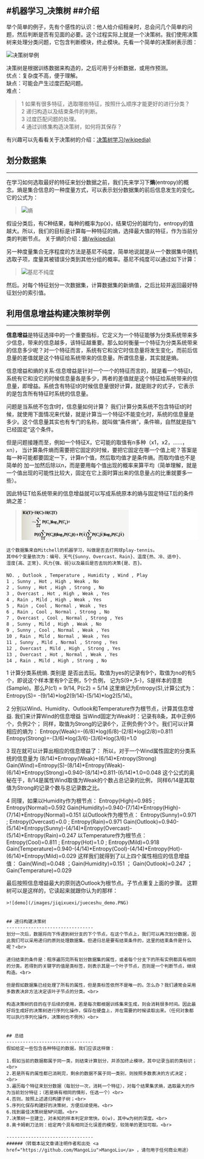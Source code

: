 ﻿#机器学习_决策树
##介绍
--------------------------------
举个简单的例子，先有个感性的认识：他人给介绍相亲时，总会问几个简单的问题，然后判断是否有见面的必要。这个过程实际上就是一个决策树。我们使用决策树来处理分类问题，它包含判断模块，终止模块。先看一个简单的决策树表示图：

![决策树举例](/images/jiqixuexi/jueceshu_jueceshu.png)

决策树是根据训练数据来构造的，之后可用于分析数据，或用作预测。<br>
优点：复杂度不高，便于理解。<br>
缺点：可能会产生过度匹配问题。<br>
难点：<br>
>   1 如果有很多特征，选取哪些特征，按照什么顺序才能更好的进行分类？<br>
    2 递归构造以及结束条件的判断。<br>
    3 过度匹配问题的处理。<br>
    4 通过训练集构造决策树，如何将其保存？<br>

有兴趣可以先看看关于决策树的介绍：[决策树学习(wikipedia)](http://zh.wikipedia.org/wiki/%E5%86%B3%E7%AD%96%E6%A0%91%E5%AD%A6%E4%B9%A0)

## 划分数据集
--------------------------------
在学习如何选取最好的特征来划分数据之前，我们先来学习下<strong>熵</strong>(entropy)的概念。熵是集合信息的一种度量方式，可以表示划分数据集的前后信息发生的变化。它的公式为：<br>
>![熵](/images/jiqixuexi/jueceshu_shang.png)

假设分类后，有C种结果，每种的概率为p(x)，结果切分的越均匀，entropy的值越大。所以，我们的目标是计算每一种特征的熵，选择最大值的特征，作为当前分类的判断节点。
关于熵的介绍：[熵(wikipedia)](http://zh.wikipedia.org/wiki/%E4%BF%A1%E6%81%AF%E7%86%B5)


另一种度量集合无序程度的方法是基尼不纯度，简单地说就是从一个数据集中随机选取子项，度量其被错误分类到其他分组的概率。基尼不纯度可以通过如下计算：
>![基尼不纯度](/images/jiqixuexi/jueceshu_jini.PNG) <br>

然后。对每个特征划分一次数据集，计算数据集的新熵值，之后比较并返回最好特征划分的索引值。

## 利用信息增益构建决策树举例
----------------------------

**信息增益**是特征选择中的一个重要指标，它定义为一个特征能够为分类系统带来多少信息，带来的信息越多，该特征越重要。那么如何衡量一个特征为分类系统带来的信息多少呢？对一个特征而言，系统有它和没它时信息量将发生变化，而前后信息量的差值就是这个特征给系统带来的信息量。所谓信息量，其实就是熵。<br>

信息增益和熵的关系:信息增益是针对一个一个的特征而言的，就是看一个特征t，系统有它和没它的时候信息量各是多少，两者的差值就是这个特征给系统带来的信息量，即增益。系统含有特征t的时候信息量很好计算，就是刚才的式子，它表示的是包含所有特征时系统的信息量。<br>

问题是当系统不包含t时，信息量如何计算？
我们计算分类系统不包含特征t的时候，就使用下面情况来代替，就是计算当一个特征t不能变化时，系统的信息量是多少。这个信息量其实也有专门的名称，就叫做“条件熵”，条件嘛，自然就是指“t已经固定“这个条件。<br>

但是问题接踵而至，例如一个特征X，它可能的取值有n多种（x1，x2，……，xn）， 当计算条件熵而需要把它固定的时候，要把它固定在哪一个值上呢？答案是每一种可能都要固定一下，计算n个值，然后取均值才是条件熵。而取均值也不是简单的 加一加然后除以n，而是要用每个值出现的概率来算平均（简单理解，就是一个值出现的可能性比较大，固定在它上面时算出来的信息量占的比重就要多一些）。<br>

因此特征T给系统带来的信息增益就可以写成系统原本的熵与固定特征T后的条件熵之差：<br>
>![IG](/images/jiqixuexi/jueceshu_ig.PNG) <br>
```
这个数据集来自Mitchell的机器学习，叫做是否去打网球play-tennis。
其中6个变量依次为：编号、天气{Sunny、Overcast、Rain}、温度{热、冷、适中}、
湿度{高、正常}、风力{强、弱}以及最后是否去玩的决策{是、否}。

NO. , Outlook , Temperature , Humidity , Wind , Play 
1 , Sunny , Hot , High , Weak , No 
2 , Sunny , Hot , High , Strong , No 
3 , Overcast , Hot , High , Weak , Yes 
4 , Rain , Mild , High , Weak , Yes 
5 , Rain , Cool , Normal , Weak , Yes 
6 , Rain , Cool , Normal , Strong , No 
7 , Overcast , Cool , Normal , Strong , Yes 
8 , Sunny , Mild , High , Weak , No 
9 , Sunny , Cool , Normal , Weak , Yes 
10 , Rain , Mild , Normal , Weak , Yes 
11 , Sunny , Mild , Normal , Strong , Yes 
12 , Overcast , Mild , High , Strong , Yes 
13 , Overcast , Hot , Normal , Weak , Yes 
14 , Rain , Mild , High , Strong , No

```
1 计算分类系统熵.
类别是 是否出去玩。取值为yes的记录有9个，取值为no的有5个，即说这个样本里有9个正例，5个负例，
记为S(9+,5-)，S是样本的意思(Sample)。那么P(c1) = 9/14, P(c2) = 5/14
这里熵记为Entropy(S),计算公式为：
Entropy(S)= -(9/14)*log2(9/14)-(5/14)*log2(5/14)。

2 分别以Wind、Humidity、Outlook和Temperature作为根节点，计算其信息增益.
我们来计算Wind的信息增益
当Wind固定为Weak时：记录有8条，其中正例6个，负例2个；
同样，取值为Strong的记录6个，正例负例个3个。我们可以计算相应的熵为：
Entropy(Weak)=-(6/8)*log(6/8)-(2/8)*log(2/8)=0.811
Entropy(Strong)=-(3/6)*log(3/6)-(3/6)*log(3/6)=1.0

3 现在就可以计算出相应的信息增益了：
所以，对于一个Wind属性固定的分类系统的信息量为 (8/14)*Entropy(Weak)+(6/14)*Entropy(Strong)
Gain(Wind)=Entropy(S)-(8/14)*Entropy(Weak)-(6/14)*Entropy(Strong)=0.940-(8/14)*0.811-(6/14)*1.0=0.048
这个公式的奥秘在于，8/14是属性Wind取值为Weak的个数占总记录的比例，
同样6/14是其取值为Strong的记录个数与总记录数之比。

4 同理，如果以Humidity作为根节点：
Entropy(High)=0.985 ; Entropy(Normal)=0.592
Gain(Humidity)=0.940-(7/14)*Entropy(High)-(7/14)*Entropy(Normal)=0.151
以Outlook作为根节点：
Entropy(Sunny)=0.971 ; Entropy(Overcast)=0.0 ; Entropy(Rain)=0.971
Gain(Outlook)=0.940-(5/14)*Entropy(Sunny)-(4/14)*Entropy(Overcast)-(5/14)*Entropy(Rain)=0.247
以Temperature作为根节点：
Entropy(Cool)=0.811 ; Entropy(Hot)=1.0 ; Entropy(Mild)=0.918
Gain(Temperature)=0.940-(4/14)*Entropy(Cool)-(4/14)*Entropy(Hot)-(6/14)*Entropy(Mild)=0.029
这样我们就得到了以上四个属性相应的信息增益值：
Gain(Wind)=0.048 ；Gain(Humidity)=0.151 ； Gain(Outlook)=0.247 ；Gain(Temperature)=0.029

最后按照信息增益最大的原则选Outlook为根节点。子节点重复上面的步骤。
这颗树可以是这样的，它读起来就跟你认为的那样：
```
>![demo](/images/jiqixuexi/jueceshu_demo.PNG) 


## 递归构建决策树
--------------------------------
划分一次后，数据将向下传递到树分支的下个节点，在这个节点上，我们可以再次划分数据，因此我们可以采用递归的原则处理数据集。但递归总是要有结束条件的，这里的结束条件是什么呢？<br>

递归结束的条件是：程序遍历完所有划分数据集的属性，或者每个分支下的所有实例都具有相同的分类。若得到的关键字的值是类标签，则表示其是一个叶子节点，否则是一个判断节点，继续构造。<br>

但是假如数据集已经处理了所有的属性，但是类标签依然不是唯一的。怎么办？我们通常会采用多数表决非方法决定该叶子节点的分类。<br>

构造决策树的目的在于后续的使用，若是每次都根据训练集来生成，则会消耗很多时间。因此最好将生成好的决策树进行序列化操作，保存在硬盘上，并在需要的时候读取出来。（任何对象都可以执行序列化操作，决策树也不例外）<br>


## 总结
--------------------------------
假如给定一些包含各种特征的数据，我们应该这样做：

1.假如当前的数据都属于同一类，则结束计算划分，并添加终止模块，其中记录当前的类标识；<br>
2.若是所有的属性都已消耗完，剩余的数据不属于同一类别，则按照多数表决的方式决定；<br>
3.遍历每个特征来划分数据（每划分一次，消耗一个特征），对每个结果集求熵，选取最大的作为当前划分特征；（若是熵有相同的情形，任选一个）<br>
4.否则，按照上述递归构建子树；<br>
5.序列化保存构建好的决策树，方便后续使用。<br>
6.找到最佳决策树是NP问题。<br>
7.决策树一旦建立，对未知的样本判定非常快。O(w)，其中w为树的深度。<br>
8.奥卡姆剃刀法则：给定两个具有相同泛化误差的模型，较简单的更加可取。<br>

--------------------------------
######（转载本站文章请注明作者和出处 <a href="https://github.com/MangoLiu">MangoLiu</a> ，请勿用于任何商业用途）

